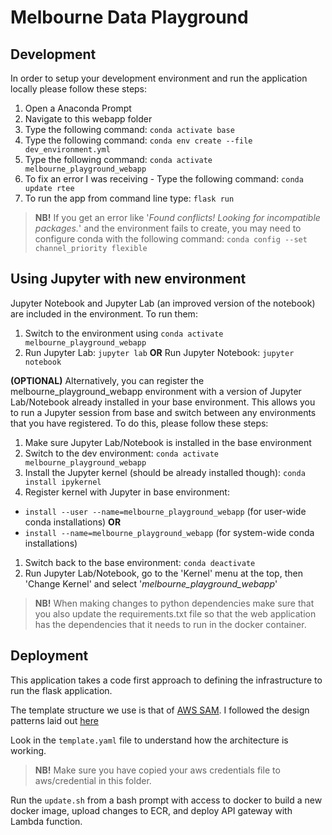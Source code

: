 # Melbourne Data Playground

## Development
In order to setup your development environment and run the application locally please follow these steps:
1. Open a Anaconda Prompt
1. Navigate to this webapp folder
1. Type the following command: ```conda activate base```
1. Type the following command: ```conda env create --file dev_environment.yml```
1. Type the following command: ```conda activate melbourne_playground_webapp```
1. To fix an error I was receiving - Type the following command: ```conda update rtee```
1. To run the app from command line type: ```flask run```

> **NB!** If you get an error like '*Found conflicts! Looking for incompatible packages.*' and the environment fails to create, you may need to configure conda with the following command: ```conda config --set channel_priority flexible```

## Using Jupyter with new environment
Jupyter Notebook and Jupyter Lab (an improved version of the notebook) are included in the environment. To run them:
1. Switch to the environment using ```conda activate melbourne_playground_webapp```
1. Run Jupyter Lab: ```jupyter lab``` **OR** Run Jupyter Notebook: ```jupyter notebook```

**(OPTIONAL)** Alternatively, you can register the melbourne_playground_webapp environment with a version of Jupyter Lab/Notebook already installed in your base environment. This allows you to run a Jupyter session from base and switch between any environments that you have registered. To do this, please follow these steps:
1. Make sure Jupyter Lab/Notebook is installed in the base environment
1. Switch to the dev environment: ```conda activate melbourne_playground_webapp```
1. Install the Jupyter kernel (should be already installed though): ```conda install ipykernel```
1. Register kernel with Jupyter in base environment:
- ```install --user --name=melbourne_playground_webapp``` (for user-wide conda installations) **OR**
- ```install --name=melbourne_playground_webapp``` (for system-wide conda installations)
1. Switch back to the base environment: ```conda deactivate```
1. Run Jupyter Lab/Notebook, go to the 'Kernel' menu at the top, then 'Change Kernel' and select '*melbourne_playground_webapp*'

> **NB!** When making changes to python dependencies make sure that you also update the requirements.txt file so that the web application has the dependencies that it needs to run in the docker container.

## Deployment
This application takes a code first approach to defining the infrastructure to run the flask application.

The template structure we use is that of [AWS SAM](https://docs.aws.amazon.com/serverless-application-model/index.html).
I followed the design patterns laid out [here](https://pritul95.github.io/blogs/aws/2020/12/25/flask-aws-containerized-lambda/)

Look in the `template.yaml` file to understand how the architecture is working.

> **NB!** Make sure you have copied your aws credentials file to aws/credential in this folder.

Run the `update.sh` from a bash prompt with access to docker to build a new docker image, upload changes to ECR, and deploy API gateway with Lambda function.

